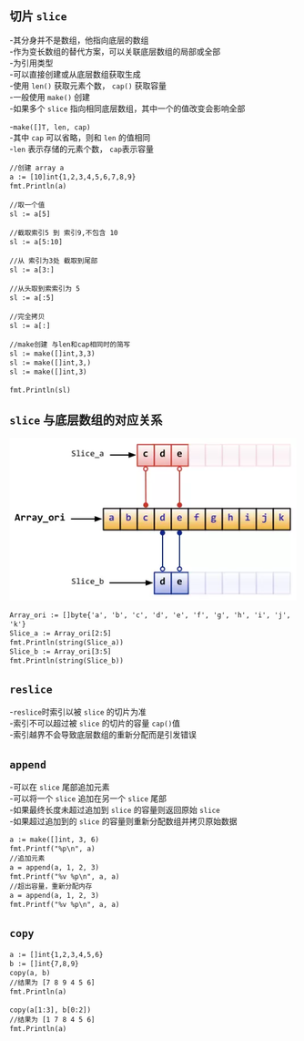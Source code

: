 ## 切片 `slice`
-其分身并不是数组，他指向底层的数组  
-作为变长数组的替代方案，可以关联底层数组的局部或全部  
-为引用类型  
-可以直接创建或从底层数组获取生成  
-使用 `len()` 获取元素个数， `cap()` 获取容量  
-一般使用 `make()` 创建  
-如果多个 `slice` 指向相同底层数组，其中一个的值改变会影响全部  
  
-`make([]T, len, cap)`  
-其中 `cap` 可以省略，则和 `len` 的值相同  
-`len` 表示存储的元素个数， `cap`表示容量  

    //创建 array a
    a := [10]int{1,2,3,4,5,6,7,8,9}
	fmt.Println(a)

    //取一个值
	sl := a[5]
	
    //截取索引5 到 索引9,不包含 10
    sl := a[5:10]

    //从 索引为3处 截取到尾部
    sl := a[3:]

    //从头取到索索引为 5
    sl := a[:5]

    //完全拷贝
    sl := a[:]

    //make创建 与len和cap相同时的简写
    sl := make([]int,3,3)
    sl := make([]int,3,)
    sl := make([]int,3)

	fmt.Println(sl)

## `slice` 与底层数组的对应关系
![Slice 与底层数组的对应关系](./Images/slice_about.png)

    Array_ori := []byte{'a', 'b', 'c', 'd', 'e', 'f', 'g', 'h', 'i', 'j', 'k'}
    Slice_a := Array_ori[2:5]
    fmt.Println(string(Slice_a))
    Slice_b := Array_ori[3:5]
    fmt.Println(string(Slice_b))

## `reslice`
-`reslice`时索引以被 `slice` 的切片为准   
-索引不可以超过被 `slice` 的切片的容量 `cap()`值  
-索引越界不会导致底层数组的重新分配而是引发错误  

## `append`
-可以在 `slice` 尾部追加元素  
-可以将一个 `slice` 追加在另一个 `slice` 尾部  
-如果最终长度未超过追加到 `slice` 的容量则返回原始 `slice`  
-如果超过追加到的 `slice` 的容量则重新分配数组并拷贝原始数据  

    a := make([]int, 3, 6)
	fmt.Printf("%p\n", a)
    //追加元素
	a = append(a, 1, 2, 3)
	fmt.Printf("%v %p\n", a, a)
    //超出容量，重新分配内存
	a = append(a, 1, 2, 3)
	fmt.Printf("%v %p\n", a, a)

## `copy`
    
    a := []int{1,2,3,4,5,6}
    b := []int{7,8,9}
	copy(a, b)
    //结果为 [7 8 9 4 5 6]
	fmt.Println(a)

    copy(a[1:3], b[0:2])
    //结果为 [1 7 8 4 5 6]
    fmt.Println(a)